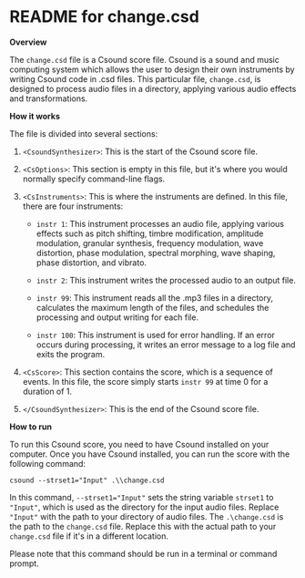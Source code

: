# README for change.csd

**Overview**

The `change.csd` file is a Csound score file. Csound is a sound and music computing system which allows the user to design their own instruments by writing Csound code in .csd files. This particular file, `change.csd`, is designed to process audio files in a directory, applying various audio effects and transformations.

**How it works**

The file is divided into several sections:

1. `<CsoundSynthesizer>`: This is the start of the Csound score file.

2. `<CsOptions>`: This section is empty in this file, but it's where you would normally specify command-line flags.

3. `<CsInstruments>`: This is where the instruments are defined. In this file, there are four instruments:

    * `instr 1`: This instrument processes an audio file, applying various effects such as pitch shifting, timbre modification, amplitude modulation, granular synthesis, frequency modulation, wave distortion, phase modulation, spectral morphing, wave shaping, phase distortion, and vibrato.

    * `instr 2`: This instrument writes the processed audio to an output file.

    * `instr 99`: This instrument reads all the .mp3 files in a directory, calculates the maximum length of the files, and schedules the processing and output writing for each file.

    * `instr 100`: This instrument is used for error handling. If an error occurs during processing, it writes an error message to a log file and exits the program.

4. `<CsScore>`: This section contains the score, which is a sequence of events. In this file, the score simply starts `instr 99` at time 0 for a duration of 1.

5. `</CsoundSynthesizer>`: This is the end of the Csound score file.

**How to run**

To run this Csound score, you need to have Csound installed on your computer. Once you have Csound installed, you can run the score with the following command:

```
csound --strset1="Input" .\\change.csd
```

In this command, `--strset1="Input"` sets the string variable `strset1` to `"Input"`, which is used as the directory for the input audio files. Replace `"Input"` with the path to your directory of audio files. The `.\change.csd` is the path to the `change.csd` file. Replace this with the actual path to your `change.csd` file if it's in a different location.

Please note that this command should be run in a terminal or command prompt.